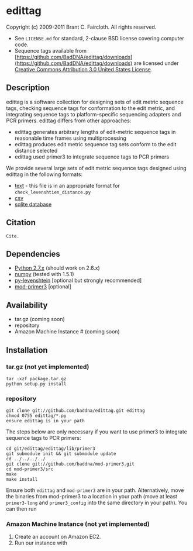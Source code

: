 # edittag

Copyright (c) 2009-2011 Brant C. Faircloth.
All rights reserved.

 * See `LICENSE.md` for standard, 2-clause BSD license covering computer code.    
 * Sequence tags available from [https://github.com/BadDNA/edittag/downloads](https://github.com/BadDNA/edittag/downloads) are licensed under [Creative Commons Attribution 3.0 United States License](http://creativecommons.org/licenses/by/3.0/us/).

## Description

edittag is a software collection for designing sets of edit metric sequence tags, checking sequence tags for conformation to the edit metric, and integrating sequence tags to platform-specific sequencing adapters and PCR primers.  edittag differs from other approaches:

 * edittag generates arbitrary lengths of edit-metric sequence tags in reasonable time frames using multiprocessing
 * edittag produces edit metric sequence tag sets conform to the edit distance selected
 * edittag used primer3 to integrate sequence tags to PCR primers

We provide several large sets of edit metric sequence tags designed using edittag in the following formats:

 * [text](https://github.com/downloads/BadDNA/edittag/edit_metric_tags.txt) - this file is in an appropriate format for `check_levenshtien_distance.py`
 * [csv](https://github.com/downloads/BadDNA/edittag/edit_metric_tags.csv)
 * [sqlite database](https://github.com/downloads/BadDNA/edittag/edit_metric_tags.sqlite.zip)

## Citation

    Cite.

## Dependencies

 * [Python 2.7.x](http://www.python.org/) (should work on 2.6.x)
 * [numpy](http://numpy.scipy.org) (tested with 1.5.1)
 * [py-levenshtein](http://pylevenshtein.googlecode.com) [optional but strongly recommended]
 * [mod-primer3](https://github.com/BadDNA/mod-primer3) [optional]

## Availability

 * tar.gz (coming soon)
 * repository
 * Amazon Machine Instance # (coming soon)

## Installation

### tar.gz (not yet implemented)

    tar -xzf package.tar.gz
    python setup.py install

### repository

    git clone git://github.com/baddna/edittag.git edittag
    chmod 0755 edittag/*.py
    ensure edittag is in your path

The steps below are only necessary if you want to use primer3 to integrate sequence tags to PCR primers:

    cd git/edittag/edittag/lib/primer3
    git submodule init && git submodule update
    cd ../../../../
    git clone git://github.com/baddna/mod-primer3.git
    cd mod-primer3/src
    make
    make install
 
Ensure both `edittag` and `mod-primer3` are in your path.  Alternatively, move the binaries from mod-primer3 to a location in your path (move at least `primer3-long` and `primer3_config` into the same directory in your path).  You can then run

### Amazon Machine Instance (not yet implemented)

 1. Create an account on Amazon EC2.  
 1. Run our instance with
 